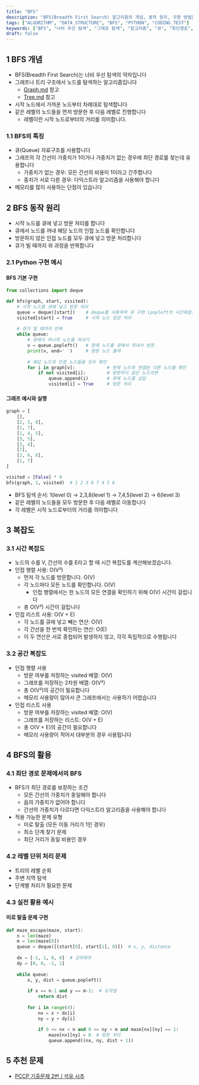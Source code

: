 ```yaml
---
title: "BFS"
description: "BFS(Breadth First Search) 알고리즘의 개념, 동작 원리, 구현 방법을 상세히 알아봅니다. 큐를 활용한 구현 방법과 시간 복잡도 분석을 통해 BFS의 효율성을 이해하고, 실제 문제 해결에 적용하는 방법을 설명합니다."
tags: ["ALGORITHM", "DATA_STRUCTURE", "BFS", "PYTHON", "CODING_TEST"]
keywords: ["BFS", "너비 우선 탐색", "그래프 탐색", "알고리즘", "큐", "최단경로", "그래프 순회"]
draft: false
---
```


## 1 BFS 개념

* BFS(Breadth First Search)는 너비 우선 탐색의 약자입니다
* 그래프나 트리 구조에서 노드를 탐색하는 알고리즘입니다
  * [Graph.md](../../DataStructure/Graph/Graph.md) 참고
  * [Tree.md](../../DataStructure/Tree/Tree.md) 참고
* 시작 노드에서 가까운 노드부터 차례대로 탐색합니다
* 같은 레벨의 노드들을 먼저 방문한 후 다음 레벨로 진행합니다
  * 레벨이란 시작 노드로부터의 거리를 의미합니다.

### 1.1 BFS의 특징

* 큐(Queue) 자료구조를 사용합니다
* 그래프의 각 간선이 가중치가 1이거나 가중치가 없는 경우에 최단 경로를 찾는데 유용합니다 
  * 가중치가 없는 경우: 모든 간선의 비용이 1이라고 간주합니다 
  * 중치가 서로 다른 경우: 다익스트라 알고리즘을 사용해야 합니다
* 메모리를 많이 사용하는 단점이 있습니다

## 2 BFS 동작 원리

* 시작 노드를 큐에 넣고 방문 처리를 합니다
* 큐에서 노드를 꺼내 해당 노드의 인접 노드를 확인합니다
* 방문하지 않은 인접 노드를 모두 큐에 넣고 방문 처리합니다
* 큐가 빌 때까지 위 과정을 반복합니다

### 2.1 Python 구현 예시

#### BFS 기본 구현
```python
from collections import deque

def bfs(graph, start, visited):
    # 시작 노드를 큐에 넣고 방문 처리
    queue = deque([start])    # deque를 사용하여 큐 구현 (popleft의 시간복잡도가 O(1))
    visited[start] = True     # 시작 노드 방문 처리
    
    # 큐가 빌 때까지 반복
    while queue:
        # 큐에서 하나의 노드를 꺼내기
        v = queue.popleft()   # 현재 노드를 큐에서 꺼내서 방문
        print(v, end=' ')     # 방문 노드 출력
        
        # 해당 노드의 인접 노드들을 모두 확인
        for i in graph[v]:            # 현재 노드와 연결된 다른 노드를 확인
            if not visited[i]:        # 방문하지 않은 노드라면
                queue.append(i)       # 큐에 노드를 삽입
                visited[i] = True     # 방문 처리
```

#### 그래프 예시와 실행
```python
graph = [
    [],
    [2, 3, 8],
    [1, 7],
    [1, 4, 5],
    [3, 5],
    [3, 4],
    [7],
    [2, 6, 8],
    [1, 7]
]

visited = [False] * 9
bfs(graph, 1, visited)  # 1 2 3 8 7 4 5 6
```
* BFS 탐색 순서: 1(level 0) → 2,3,8(level 1) → 7,4,5(level 2) → 6(level 3)
* 같은 레벨의 노드들을 모두 방문한 후 다음 레벨로 이동합니다
* 각 레벨은 시작 노드로부터의 거리를 의미합니다

## 3 복잡도

### 3.1 시간 복잡도
- 노드의 수를 V, 간선의 수를 E라고 할 때 시간 복잡도를 계산해보겠습니다.
- 인접 행렬 사용: O(V²)
	- 먼저 각 노드를 방문합니다. O(V)
	- 각 노드마다 모든 노드를 확인합니다. O(V)
      - 인접 행렬에서는 한 노드의 모든 연결을 확인하기 위해 O(V) 시간이 걸립니다
    - 총 O(V²) 시간이 걸립니다
- 인접 리스트 사용: O(V + E)
  - 각 노드를 큐에 넣고 빼는 연산: O(V)
  - 각 간선을 한 번씩 확인하는 연산: O(E)
  - 이 두 연산은 서로 중첩되어 발생하지 않고, 각각 독립적으로 수행됩니다

### 3.2 공간 복잡도

- 인접 행렬 사용
  - 방문 여부를 저장하는 visited 배열: O(V)
  - 그래프를 저장하는 2차원 배열: O(V²)
  - 총 O(V²)의 공간이 필요합니다
  - 메모리 사용량이 많아서 큰 그래프에서는 사용하기 어렵습니다
- 인접 리스트 사용
  - 방문 여부를 저장하는 visited 배열: O(V)
  - 그래프를 저장하는 리스트: O(V + E)
  - 총 O(V + E)의 공간이 필요합니다
  - 메모리 사용량이 적어서 대부분의 경우 사용됩니다

## 4 BFS의 활용

### 4.1 최단 경로 문제에서의 BFS

* BFS가 최단 경로를 보장하는 조건
	* 모든 간선의 가중치가 동일해야 합니다
	* 음의 가중치가 없어야 합니다
	* 간선의 가중치가 다르다면 다익스트라 알고리즘을 사용해야 합니다
* 적용 가능한 문제 유형
	* 미로 탈출 (모든 이동 거리가 1인 경우)
	* 최소 단계 찾기 문제
	* 최단 거리가 동일 비용인 경우

### 4.2 레벨 단위 처리 문제

* 트리의 레벨 순회
* 주변 지역 탐색
* 단계별 처리가 필요한 문제

### 4.3 실전 활용 예시

#### 미로 탈출 문제 구현
```python
def maze_escape(maze, start):
    n = len(maze)
    m = len(maze[0])
    queue = deque([(start[0], start[1], 0)])  # x, y, distance
    
    dx = [-1, 1, 0, 0]  # 상하좌우
    dy = [0, 0, -1, 1]
    
    while queue:
        x, y, dist = queue.popleft()
        
        if x == n-1 and y == m-1:  # 도착점
            return dist
            
        for i in range(4):
            nx = x + dx[i]
            ny = y + dy[i]
            
            if 0 <= nx < n and 0 <= ny < m and maze[nx][ny] == 1:
                maze[nx][ny] = 0  # 방문 처리
                queue.append((nx, ny, dist + 1))
```

## 5 추천 문제
- [PCCP 기출문제 2번 / 석유 시추](https://school.programmers.co.kr/learn/courses/30/lessons/250136)